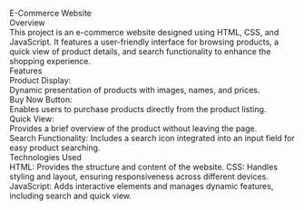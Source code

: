 E-Commerce Website
<br>
Overview
<br>
This project is an e-commerce website designed using HTML, CSS, and JavaScript. It features a user-friendly interface for browsing products, a quick view of product details, and search functionality to enhance the shopping experience.
<br>
Features
<br>
Product Display: 
<br>
Dynamic presentation of products with images, names, and prices.
<br>
Buy Now Button: 
<br>
Enables users to purchase products directly from the product listing.
<br>
Quick View: 
<br>
Provides a brief overview of the product without leaving the page.
<br>
Search Functionality: Includes a search icon integrated into an input field for easy product searching.
<br>
Technologies Used
<br>
HTML: Provides the structure and content of the website.
CSS: Handles styling and layout, ensuring responsiveness across different devices.
JavaScript: Adds interactive elements and manages dynamic features, including search and quick view.
